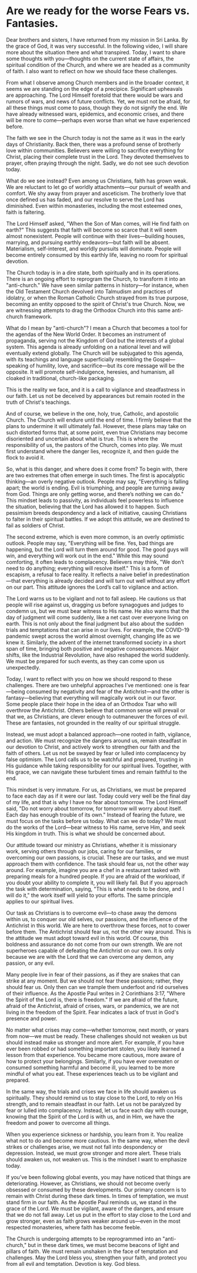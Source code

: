 # Are we ready for the worse Fears vs. Fantasies.

Dear brothers and sisters, I have returned from my mission in Sri Lanka. By the grace of God, it was very successful. In the following video, I will share more about the situation there and what transpired. Today, I want to share some thoughts with you—thoughts on the current state of affairs, the spiritual condition of the Church, and where we are headed as a community of faith. I also want to reflect on how we should face these challenges.

From what I observe among Church members and in the broader context, it seems we are standing on the edge of a precipice. Significant upheavals are approaching. The Lord Himself foretold that there would be wars and rumors of wars, and news of future conflicts. Yet, we must not be afraid, for all these things must come to pass, though they do not signify the end. We have already witnessed wars, epidemics, and economic crises, and there will be more to come—perhaps even worse than what we have experienced before.

The faith we see in the Church today is not the same as it was in the early days of Christianity. Back then, there was a profound sense of brotherly love within communities. Believers were willing to sacrifice everything for Christ, placing their complete trust in the Lord. They devoted themselves to prayer, often praying through the night. Sadly, we do not see such devotion today. 

What do we see instead? Even among us Christians, faith has grown weak. We are reluctant to let go of worldly attachments—our pursuit of wealth and comfort. We shy away from prayer and asceticism. The brotherly love that once defined us has faded, and our resolve to serve the Lord has diminished. Even within monasteries, including the most esteemed ones, faith is faltering.

The Lord Himself asked, "When the Son of Man comes, will He find faith on earth?" This suggests that faith will become so scarce that it will seem almost nonexistent. People will continue with their lives—building houses, marrying, and pursuing earthly endeavors—but faith will be absent. Materialism, self-interest, and worldly pursuits will dominate. People will become entirely consumed by this earthly life, leaving no room for spiritual devotion.

The Church today is in a dire state, both spiritually and in its operations. There is an ongoing effort to reprogram the Church, to transform it into an "anti-church." We have seen similar patterns in history—for instance, when the Old Testament Church devolved into Talmudism and practices of idolatry, or when the Roman Catholic Church strayed from its true purpose, becoming an entity opposed to the spirit of Christ's true Church. Now, we are witnessing attempts to drag the Orthodox Church into this same anti-church framework.

What do I mean by "anti-church"? I mean a Church that becomes a tool for the agendas of the New World Order. It becomes an instrument of propaganda, serving not the Kingdom of God but the interests of a global system. This agenda is already unfolding on a national level and will eventually extend globally. The Church will be subjugated to this agenda, with its teachings and language superficially resembling the Gospel—speaking of humility, love, and sacrifice—but its core message will be the opposite. It will promote self-indulgence, heresies, and humanism, all cloaked in traditional, church-like packaging.

This is the reality we face, and it is a call to vigilance and steadfastness in our faith. Let us not be deceived by appearances but remain rooted in the truth of Christ's teachings.

And of course, we believe in the one, holy, true, Catholic, and apostolic Church. The Church will endure until the end of time. I firmly believe that the plans to undermine it will ultimately fail. However, these plans may take on such distorted forms that, at some point, even true Christians may become disoriented and uncertain about what is true. This is where the responsibility of us, the pastors of the Church, comes into play. We must first understand where the danger lies, recognize it, and then guide the flock to avoid it.

So, what is this danger, and where does it come from? To begin with, there are two extremes that often emerge in such times. The first is apocalyptic thinking—an overly negative outlook. People may say, "Everything is falling apart; the world is ending. Evil is triumphing, and people are turning away from God. Things are only getting worse, and there’s nothing we can do." This mindset leads to passivity, as individuals feel powerless to influence the situation, believing that the Lord has allowed it to happen. Such pessimism breeds despondency and a lack of initiative, causing Christians to falter in their spiritual battles. If we adopt this attitude, we are destined to fail as soldiers of Christ.

The second extreme, which is even more common, is an overly optimistic outlook. People may say, "Everything will be fine. Yes, bad things are happening, but the Lord will turn them around for good. The good guys will win, and everything will work out in the end." While this may sound comforting, it often leads to complacency. Believers may think, "We don’t need to do anything; everything will resolve itself." This is a form of escapism, a refusal to face reality. It reflects a naive belief in predestination—that everything is already decided and will turn out well without any effort on our part. This attitude ignores the Lord’s call to vigilance and action.

The Lord warns us to be vigilant and not to fall asleep. He cautions us that people will rise against us, dragging us before synagogues and judges to condemn us, but we must bear witness to His name. He also warns that the day of judgment will come suddenly, like a net cast over everyone living on earth. This is not only about the final judgment but also about the sudden trials and temptations that can arise in our lives. For example, the COVID-19 pandemic swept across the world almost overnight, changing life as we knew it. Similarly, the advent of the internet transformed society in a short span of time, bringing both positive and negative consequences. Major shifts, like the Industrial Revolution, have also reshaped the world suddenly. We must be prepared for such events, as they can come upon us unexpectedly.

Today, I want to reflect with you on how we should respond to these challenges. There are two unhelpful approaches I’ve mentioned: one is fear—being consumed by negativity and fear of the Antichrist—and the other is fantasy—believing that everything will magically work out in our favor. Some people place their hope in the idea of an Orthodox Tsar who will overthrow the Antichrist. Others believe that common sense will prevail or that we, as Christians, are clever enough to outmaneuver the forces of evil. These are fantasies, not grounded in the reality of our spiritual struggle.

Instead, we must adopt a balanced approach—one rooted in faith, vigilance, and action. We must recognize the dangers around us, remain steadfast in our devotion to Christ, and actively work to strengthen our faith and the faith of others. Let us not be swayed by fear or lulled into complacency by false optimism. The Lord calls us to be watchful and prepared, trusting in His guidance while taking responsibility for our spiritual lives. Together, with His grace, we can navigate these turbulent times and remain faithful to the end.

This mindset is very immature. For us, as Christians, we must be prepared to face each day as if it were our last. Today could very well be the final day of my life, and that is why I have no fear about tomorrow. The Lord Himself said, "Do not worry about tomorrow, for tomorrow will worry about itself. Each day has enough trouble of its own." Instead of fearing the future, we must focus on the tasks before us today. What can we do today? We must do the works of the Lord—bear witness to His name, serve Him, and seek His kingdom in truth. This is what we should be concerned about.

Our attitude toward our ministry as Christians, whether it is missionary work, serving others through our jobs, caring for our families, or overcoming our own passions, is crucial. These are our tasks, and we must approach them with confidence. The task should fear us, not the other way around. For example, imagine you are a chef in a restaurant tasked with preparing meals for a hundred people. If you are afraid of the workload, if you doubt your ability to complete it, you will likely fail. But if you approach the task with determination, saying, "This is what needs to be done, and I will do it," the work itself will yield to your efforts. The same principle applies to our spiritual lives.

Our task as Christians is to overcome evil—to chase away the demons within us, to conquer our old selves, our passions, and the influence of the Antichrist in this world. We are here to overthrow these forces, not to cower before them. The Antichrist should fear us, not the other way around. This is the attitude we must adopt toward evil in this world. Of course, this boldness and assurance do not come from our own strength. We are not superheroes capable of defeating the Antichrist on our own. It is only because we are with the Lord that we can overcome any demon, any passion, or any evil.

Many people live in fear of their passions, as if they are snakes that can strike at any moment. But we should not fear these passions; rather, they should fear us. Only then can we trample them underfoot and rid ourselves of their influence. As the Apostle Paul writes in 2 Corinthians 3:17, "Where the Spirit of the Lord is, there is freedom." If we are afraid of the future, afraid of the Antichrist, afraid of crises, wars, or pandemics, we are not living in the freedom of the Spirit. Fear indicates a lack of trust in God's presence and power.

No matter what crises may come—whether tomorrow, next month, or years from now—we must be ready. These challenges should not weaken us but should instead make us stronger and more alert. For example, if you have ever been robbed or had something important stolen, you likely learned a lesson from that experience. You became more cautious, more aware of how to protect your belongings. Similarly, if you have ever overeaten or consumed something harmful and become ill, you learned to be more mindful of what you eat. These experiences teach us to be vigilant and prepared.

In the same way, the trials and crises we face in life should awaken us spiritually. They should remind us to stay close to the Lord, to rely on His strength, and to remain steadfast in our faith. Let us not be paralyzed by fear or lulled into complacency. Instead, let us face each day with courage, knowing that the Spirit of the Lord is with us, and in Him, we have the freedom and power to overcome all things.

When you experience sickness or hardship, you learn from it. You realize what not to do and become more cautious. In the same way, when the devil strikes or challenges arise, we must not fall into despondency or depression. Instead, we must grow stronger and more alert. These trials should awaken us, not weaken us. This is the mindset I want to emphasize today.

If you’ve been following global events, you may have noticed that things are deteriorating. However, as Christians, we should not become overly obsessed or consumed by these developments. Our primary concern is to remain with Christ during these dark times. In times of temptation, we must stand firm in our faith. As the Apostle Paul reminds us, we stand in the grace of the Lord. We must be vigilant, aware of the dangers, and ensure that we do not fall away. Let us put in the effort to stay close to the Lord and grow stronger, even as faith grows weaker around us—even in the most respected monasteries, where faith has become feeble.

The Church is undergoing attempts to be reprogrammed into an "anti-church," but in these dark times, we must become beacons of light and pillars of faith. We must remain unshaken in the face of temptation and challenges. May the Lord bless you, strengthen your faith, and protect you from all evil and temptation. Devotion is key. God bless.

